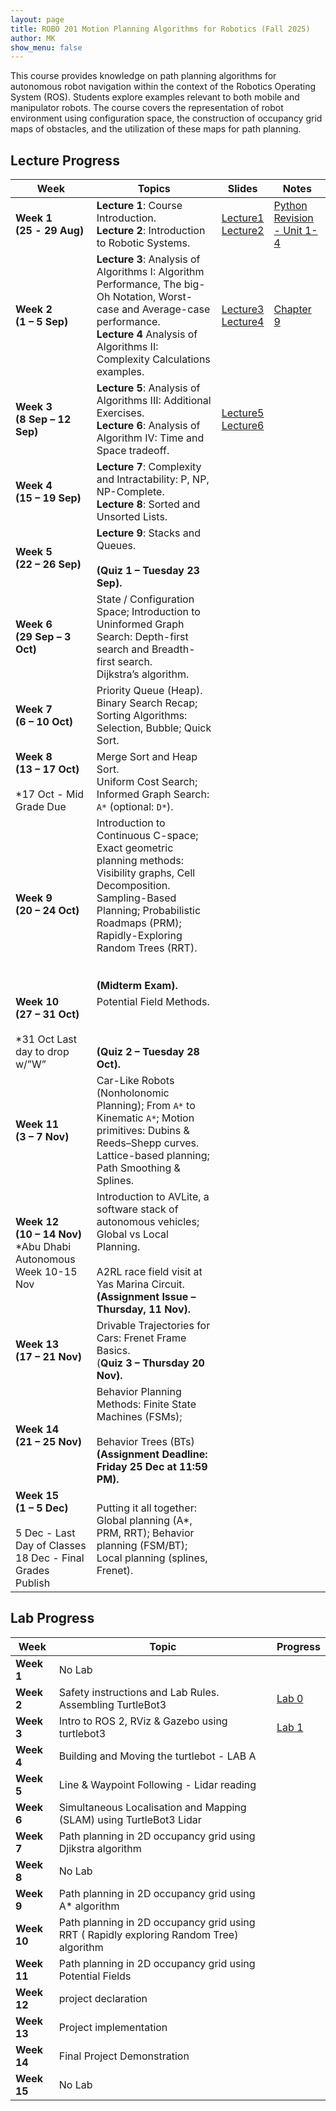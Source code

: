 ```yaml
---
layout: page
title: ROBO 201 Motion Planning Algorithms for Robotics (Fall 2025)
author: MK
show_menu: false
---
```

This course provides knowledge on path planning algorithms for autonomous robot navigation within the context of the Robotics Operating System (ROS). Students explore examples relevant to both mobile and manipulator robots. The course covers the representation of robot environment using configuration space, the construction of occupancy grid maps of obstacles, and the utilization of these maps for path planning.

## Lecture Progress

| Week                                                                                                | Topics                                                                                                                                                                                                                                          | Slides                                                                                                                                                                                                                                  | Notes                                                                                                                      |
| --------------------------------------------------------------------------------------------------- | ----------------------------------------------------------------------------------------------------------------------------------------------------------------------------------------------------------------------------------------------- | --------------------------------------------------------------------------------------------------------------------------------------------------------------------------------------------------------------------------------------- | -------------------------------------------------------------------------------------------------------------------------- |
| **Week 1**<br>**(25** **- 29 Aug)**                                                                 | **Lecture 1**: Course Introduction. <br>**Lecture 2**: Introduction to Robotic Systems.                                                                                                                                                         | [Lecture1](https://docs.google.com/presentation/d/1RJVue66TvjSi_eVNE6nyzxpTVs2-gDfJu9rpWNqRzqI/edit?usp=drive_link)<br>[Lecture2](https://docs.google.com/presentation/d/1U5iBJmyEvjFoZxilHZ8WUjJhK0LBMsDqEwAZgGsNwSU/edit?usp=sharing) | [Python Revision - Unit 1-4](https://www.theconstruct.ai/robotigniteacademy_learnros/ros-courses-library/python-robotics/) |
| **Week 2** <br>**(1 – 5 Sep)**                                                                      | **Lecture 3**: Analysis of Algorithms I: Algorithm Performance, The big-Oh Notation, Worst-case and Average-case performance.  <br>**Lecture 4** Analysis of Algorithms II: Complexity Calculations examples.                                   | [Lecture3](https://docs.google.com/presentation/d/1KCCf-FpO2ScJgI6a4K5YhF-j2VGSuMLpEGrig9GsYVE/edit?usp=sharing)<br>[Lecture4](https://docs.google.com/presentation/d/1WZbJ8C3CUaaDfAzhAHCNxpM2v0yXdQ-MyEHirb2FaXg/edit?usp=sharing)    | [Chapter 9](https://www.teach.cs.toronto.edu/~csc110y/fall/notes/)                                                         |
| **Week 3** <br>**(8 Sep – 12 Sep)**                                                                 | **Lecture 5**: Analysis of Algorithms III: Additional Exercises.  <br>**Lecture 6**: Analysis of Algorithm IV: Time and Space tradeoff.                                                                                                         | [Lecture5](https://docs.google.com/presentation/d/19TjHLZOQs0sYv7xoa7esu_HlbNYhsIasI5mIwUnrE_k/edit?usp=sharing)<br>[Lecture6](https://docs.google.com/presentation/d/1dKqxcFhjWJl-4L4Iu_wWLPYp-LlSrDc-LNi1dOPVX1c/edit?usp=sharing)    |                                                                                                                            |
| **Week 4**<br>**(15 – 19 Sep)**                                                                     | **Lecture 7**: Complexity and Intractability: P, NP, NP-Complete.<br>**Lecture 8**: Sorted and Unsorted Lists.                                                                                                                                  |                                                                                                                                                                                                                                         |                                                                                                                            |
| **Week 5** <br>**(22 – 26 Sep)**                                                                    | **Lecture 9**: Stacks and Queues.<br><br>**(Quiz 1 – Tuesday 23 Sep).**                                                                                                                                                                         |                                                                                                                                                                                                                                         |                                                                                                                            |
| **Week 6**<br>**(29 Sep – 3 Oct)**                                                                  | State / Configuration Space; Introduction to Uninformed Graph Search: Depth-first search and Breadth-first search.  <br>Dijkstra’s algorithm.                                                                                                   |                                                                                                                                                                                                                                         |                                                                                                                            |
| **Week 7**<br>**(6 – 10 Oct)**                                                                      | Priority Queue (Heap).  <br>Binary Search Recap; Sorting Algorithms: Selection, Bubble; Quick Sort.                                                                                                                                             |                                                                                                                                                                                                                                         |                                                                                                                            |
| **Week 8**<br>**(13 – 17 Oct)**<br><br>*17 Oct - Mid Grade Due                                      | Merge Sort and Heap Sort.  <br>Uniform Cost Search; Informed Graph Search: `A*` (optional: `D*`).                                                                                                                                               |                                                                                                                                                                                                                                         |                                                                                                                            |
| **Week 9**<br>**(20 – 24 Oct)**                                                                     | Introduction to Continuous C-space; Exact geometric planning methods: Visibility graphs, Cell Decomposition.  <br>Sampling-Based Planning; Probabilistic Roadmaps (PRM); Rapidly-Exploring Random Trees (RRT).<br><br>  <br>**(Midterm Exam).** |                                                                                                                                                                                                                                         |                                                                                                                            |
| **Week 10**<br>**(27 – 31 Oct)**<br><br>*31 Oct Last day to drop w/”W”                              | Potential Field Methods.<br><br>  <br><br>**(Quiz 2 – Tuesday 28 Oct).**                                                                                                                                                                        |                                                                                                                                                                                                                                         |                                                                                                                            |
| **Week 11** <br>**(3 – 7 Nov)**                                                                     | Car-Like Robots (Nonholonomic Planning); From `A*` to Kinematic `A*`; Motion primitives: Dubins & Reeds–Shepp curves.  <br>Lattice-based planning; Path Smoothing & Splines.                                                                    |                                                                                                                                                                                                                                         |                                                                                                                            |
| **Week 12** <br>**(10 – 14 Nov)**  <br>*Abu Dhabi Autonomous Week 10-15 Nov                         | Introduction to AVLite, a software stack of autonomous vehicles; Global vs Local Planning.<br><br>A2RL race field visit at Yas Marina Circuit.  <br>**(Assignment Issue – Thursday, 11 Nov).**                                                  |                                                                                                                                                                                                                                         |                                                                                                                            |
| **Week 13** <br>**(17 – 21 Nov)**                                                                   | Drivable Trajectories for Cars: Frenet Frame Basics.  <br>(**Quiz 3 – Thursday 20 Nov).**                                                                                                                                                       |                                                                                                                                                                                                                                         |                                                                                                                            |
| **Week 14** <br>**(21 – 25 Nov)**                                                                   | Behavior Planning Methods: Finite State Machines (FSMs);<br><br>Behavior Trees (BTs)  <br>**(Assignment Deadline: Friday 25 Dec at 11:59 PM).**                                                                                                 |                                                                                                                                                                                                                                         |                                                                                                                            |
| **Week 15** <br>**(1 – 5 Dec)**<br><br>5 Dec - Last Day of Classes<br>18 Dec - Final Grades Publish | Putting it all together: Global planning (A*, PRM, RRT); Behavior planning (FSM/BT); Local planning (splines, Frenet).                                                                                                                          |                                                                                                                                                                                                                                         |                                                                                                                            |

## Lab Progress

| Week        | Topic                                                                                   | Progress                                                                                                                                                                      |
| ----------- | --------------------------------------------------------------------------------------- | ----------------------------------------------------------------------------------------------------------------------------------------------------------------------------- |
| **Week 1**  | No Lab                                                                                  |                                                                                                                                                                               |
| **Week 2**  | Safety instructions and Lab Rules. Assembling TurtleBot3                                | [Lab 0](https://www.dropbox.com/scl/fi/n5jnloagd1wkemacfkhbn/Lab-0-ppt.pdf?rlkey=3exma84iij9msk813gpdm0odk&st=o97v3ioz&dl=0)                                                  |
| **Week 3**  | Intro to ROS 2, RViz & Gazebo using turtlebot3                                          | [Lab 1](https://www.dropbox.com/scl/fi/ttm129p510qkykctkl8pz/Lab1-Getting-Started-with-TurtleBot3-in-ROS2-Gazebo-Teleop.pdf?rlkey=ymgi1tg32lrl3oukyc2hdbl20&st=kgku0lo4&dl=0) |
| **Week 4**  | Building and Moving the turtlebot - LAB A                                               |                                                                                                                                                                               |
| **Week 5**  | Line & Waypoint Following - Lidar reading                                               |                                                                                                                                                                               |
| **Week 6**  | Simultaneous Localisation and Mapping (SLAM) using TurtleBot3 Lidar                     |                                                                                                                                                                               |
| **Week 7**  | Path planning in 2D occupancy grid using Djikstra algorithm                             |                                                                                                                                                                               |
| **Week 8**  | No Lab                                                                                  |                                                                                                                                                                               |
| **Week 9**  | Path planning in 2D occupancy grid using A* algorithm                                   |                                                                                                                                                                               |
| **Week 10** | Path planning in 2D occupancy grid using RRT ( Rapidly exploring Random Tree) algorithm |                                                                                                                                                                               |
| **Week 11** | Path planning in 2D occupancy grid using Potential Fields                               |                                                                                                                                                                               |
| **Week 12** | project declaration                                                                     |                                                                                                                                                                               |
| **Week 13** | Project implementation                                                                  |                                                                                                                                                                               |
| **Week 14** | Final Project Demonstration                                                             |                                                                                                                                                                               |
| **Week 15** | No Lab                                                                                  |                                                                                                                                                                               |
